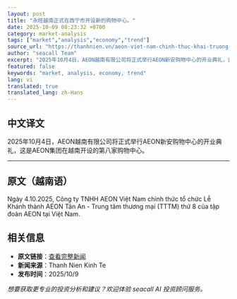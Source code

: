 ```yaml
---
layout: post
title: "永旺越南正式在西宁市开设新的购物中心。"
date: 2025-10-09 08:23:32 +0700
category: market-analysis
tags: ["market","analysis","economy","trend"]
source_url: "https://thanhnien.vn/aeon-viet-nam-chinh-thuc-khai-truong-trung-tam-thuong-mai-moi-tai-tay-ninh-185251009141419104.htm"
author: "seacall Team"
excerpt: "2025年10月4日，AEON越南有限公司将正式举行AEON新安购物中心的开业典礼，这是AEON集团在越南开设的第八家购物中心。..."
featured: false
keywords: "market, analysis, economy, trend"
lang: vi
translated: true
translated_lang: zh-Hans
---
```


## 中文译文

2025年10月4日，AEON越南有限公司将正式举行AEON新安购物中心的开业典礼，这是AEON集团在越南开设的第八家购物中心。

---

## 原文（越南语）

Ng&agrave;y 4.10.2025, C&ocirc;ng ty TNHH AEON Việt Nam ch&iacute;nh thức tổ chức Lễ Kh&aacute;nh th&agrave;nh AEON T&acirc;n An - Trung t&acirc;m thương mại (TTTM) thứ 8 của tập đo&agrave;n AEON tại Việt Nam.

## 相关信息

- **原文链接**：[查看完整新闻](https://thanhnien.vn/aeon-viet-nam-chinh-thuc-khai-truong-trung-tam-thuong-mai-moi-tai-tay-ninh-185251009141419104.htm)
- **新闻来源**：Thanh Nien Kinh Te
- **发布时间**：2025/10/9

*想要获取更专业的投资分析和建议？欢迎体验 seacall AI 投资顾问服务。*